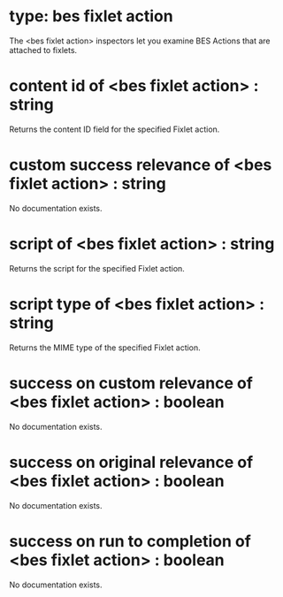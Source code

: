 # type: bes fixlet action

The &lt;bes fixlet action&gt; inspectors let you examine BES Actions that are attached to fixlets.

# content id of &lt;bes fixlet action&gt; : string

Returns the content ID field for the specified Fixlet action.

# custom success relevance of &lt;bes fixlet action&gt; : string

No documentation exists.

# script of &lt;bes fixlet action&gt; : string

Returns the script for the specified Fixlet action.

# script type of &lt;bes fixlet action&gt; : string

Returns the MIME type of the specified Fixlet action.

# success on custom relevance of &lt;bes fixlet action&gt; : boolean

No documentation exists.

# success on original relevance of &lt;bes fixlet action&gt; : boolean

No documentation exists.

# success on run to completion of &lt;bes fixlet action&gt; : boolean

No documentation exists.
